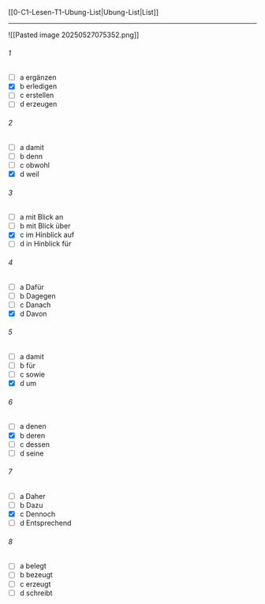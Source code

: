 [[0-C1-Lesen-T1-Ubung-List|Ubung-List|List]]

---

![[Pasted image 20250527075352.png]]

###### 1

- [ ] a ergänzen
- [x] b erledigen
- [ ] c erstellen
- [ ] d erzeugen

###### 2

- [ ] a damit
- [ ] b denn
- [ ] c obwohl
- [x] d weil

###### 3

- [ ] a mit Blick an
- [ ] b mit Blick über
- [x] c im Hinblick auf
- [ ] d in Hinblick für

###### 4

- [ ] a Dafür
- [ ] b Dagegen
- [ ] c Danach
- [x] d Davon

###### 5

- [ ] a damit
- [ ] b für
- [ ] c sowie
- [x] d um

###### 6

- [ ] a denen
- [x] b deren
- [ ] c dessen
- [ ] d seine

###### 7

- [ ] a Daher
- [ ] b Dazu
- [x] c Dennoch
- [ ] d Entsprechend

###### 8

- [ ] a belegt
- [ ] b bezeugt
- [ ] c erzeugt
- [ ] d schreibt
